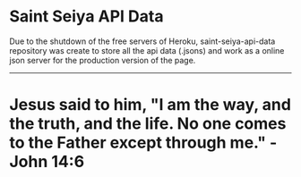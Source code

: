 # Saint Seiya API Data

Due to the shutdown of the free servers of Heroku, saint-seiya-api-data repository was create to store all the api data (.jsons) and work as a online json server for the production version of the page.

---

# Jesus said to him, "I am the way, and the truth, and the life. No one comes to the Father except through me." - John 14:6
